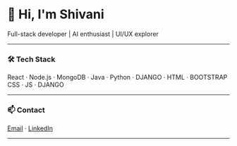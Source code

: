 # 👋 Hi, I'm Shivani

Full-stack developer | AI enthusiast | UI/UX explorer

---

### 🛠️ Tech Stack
React · Node.js · MongoDB · Java · Python · DJANGO · HTML · BOOTSTRAP CSS · JS · DJANGO 

---

### 📫 Contact
[Email](mailto:missdnshivani@gmail.com) · [LinkedIn](https://www.linkedin.com/in/dnshivani-miss-ba5852359/)

---
